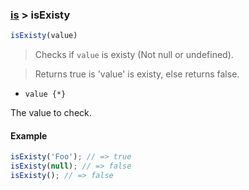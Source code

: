 ### [is](../) > isExisty

```js
isExisty(value)
```

> Checks if <code>value</code> is existy (Not null or undefined).

> Returns true is 'value' is existy, else returns false.

- <code>value {\*}</code>

The value to check.

#### Example
```js
isExisty('Foo'); // => true
isExisty(null); // => false
isExisty(); // => false
```
